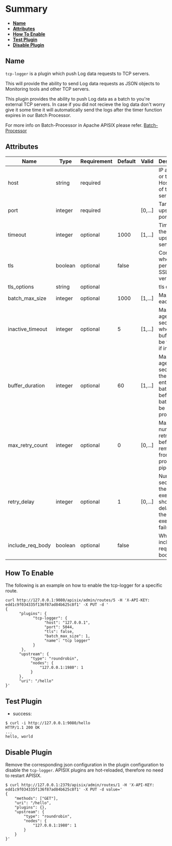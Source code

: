 <!--
#
# Licensed to the Apache Software Foundation (ASF) under one or more
# contributor license agreements.  See the NOTICE file distributed with
# this work for additional information regarding copyright ownership.
# The ASF licenses this file to You under the Apache License, Version 2.0
# (the "License"); you may not use this file except in compliance with
# the License.  You may obtain a copy of the License at
#
#     http://www.apache.org/licenses/LICENSE-2.0
#
# Unless required by applicable law or agreed to in writing, software
# distributed under the License is distributed on an "AS IS" BASIS,
# WITHOUT WARRANTIES OR CONDITIONS OF ANY KIND, either express or implied.
# See the License for the specific language governing permissions and
# limitations under the License.
#
-->

# Summary

- [**Name**](#name)
- [**Attributes**](#attributes)
- [**How To Enable**](#how-to-enable)
- [**Test Plugin**](#test-plugin)
- [**Disable Plugin**](#disable-plugin)

## Name

`tcp-logger` is a plugin which push Log data requests to TCP servers.

This will provide the ability to send Log data requests as JSON objects to Monitoring tools and other TCP servers.

This plugin provides the ability to push Log data as a batch to you're external TCP servers. In case if you did not recieve the log data don't worry give it some time it will automatically send the logs after the timer function expires in our Batch Processor.

For more info on Batch-Processor in Apache APISIX please refer.
[Batch-Processor](../batch-processor.md)

## Attributes

| Name             | Type    | Requirement | Default | Valid   | Description                                                                              |
| ---------------- | ------- | ----------- | ------- | ------- | ---------------------------------------------------------------------------------------- |
| host             | string  | required    |         |         | IP address or the Hostname of the TCP server.                                            |
| port             | integer | required    |         | [0,...] | Target upstream port.                                                                    |
| timeout          | integer | optional    | 1000    | [1,...] | Timeout for the upstream to send data.                                                   |
| tls              | boolean | optional    | false   |         | Control whether to perform SSL verification                                              |
| tls_options      | string  | optional    |         |         | tls options                                                                              |
| batch_max_size   | integer | optional    | 1000    | [1,...] | Max size of each batch                                                                   |
| inactive_timeout | integer | optional    | 5       | [1,...] | Maximum age in seconds when the buffer will be flushed if inactive                       |
| buffer_duration  | integer | optional    | 60      | [1,...] | Maximum age in seconds of the oldest entry in a batch before the batch must be processed |
| max_retry_count  | integer | optional    | 0       | [0,...] | Maximum number of retries before removing from the processing pipe line                  |
| retry_delay      | integer | optional    | 1       | [0,...] | Number of seconds the process execution should be delayed if the execution fails         |
| include_req_body | boolean | optional    | false   |         | Whether to include the request body                                                      |

## How To Enable

The following is an example on how to enable the tcp-logger for a specific route.

```shell
curl http://127.0.0.1:9080/apisix/admin/routes/5 -H 'X-API-KEY: edd1c9f034335f136f87ad84b625c8f1' -X PUT -d '
{
      "plugins": {
            "tcp-logger": {
                 "host": "127.0.0.1",
                 "port": 5044,
                 "tls": false,
                 "batch_max_size": 1,
                 "name": "tcp logger"
            }
       },
      "upstream": {
           "type": "roundrobin",
           "nodes": {
               "127.0.0.1:1980": 1
           }
      },
      "uri": "/hello"
}'
```

## Test Plugin

* success:

```shell
$ curl -i http://127.0.0.1:9080/hello
HTTP/1.1 200 OK
...
hello, world
```

## Disable Plugin

Remove the corresponding json configuration in the plugin configuration to disable the `tcp-logger`.
APISIX plugins are hot-reloaded, therefore no need to restart APISIX.

```shell
$ curl http://127.0.0.1:2379/apisix/admin/routes/1 -H 'X-API-KEY: edd1c9f034335f136f87ad84b625c8f1' -X PUT -d value='
{
    "methods": ["GET"],
    "uri": "/hello",
    "plugins": {},
    "upstream": {
        "type": "roundrobin",
        "nodes": {
            "127.0.0.1:1980": 1
        }
    }
}'
```
